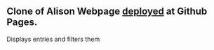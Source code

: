 ## Clone of Alison Webpage [deployed](https://hasan-farooq.github.io/first-clone) at Github Pages.

Displays entries and filters them

